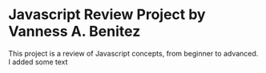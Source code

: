 # Javascript Review Project by Vanness A. Benitez
This project is a review of Javascript concepts, from beginner to advanced.
I added some text
